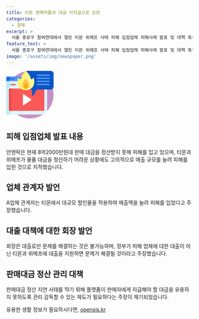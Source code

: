 ```yaml
---
title: 티몬 판매자들의 대금 미지급으로 논란
categories:
  - 경제
excerpt: >
  서울 종로구 참여연대에서 열린 티몬 위메프 사태 피해 입점업체 피해사례 발표 및 대책 촉구 기자회견에서 피해 입점업체들이 티몬·위메프로부터 정산금을 받지 못하고 있어 대책을 요구했다. 이에 피해 입점업체들은 티몬과 위메프가 판촉 행사를 벌임에도 불구하고 정산금을 받지 못했다는 의혹을 제기했으며, 이러한 사태가 소상공인에게 피해를 끼치고 있음을 강조했다. 피해 입점업체들은 플랫폼의 정산주기를 단축하고 대금을 즉시 받을 수 있는 대책을 요구하고, 소비자들도 이에 합류하여 정부에 대책을 촉구하고 있다.
feature_text: >
  서울 종로구 참여연대에서 열린 티몬 위메프 사태 피해 입점업체 피해사례 발표 및 대책 촉구 기자회견에서 피해 입점업체들이 티몬·위메프로부터 정산금을 받지 못하고 있어 대책을 요구했다. 이에 피해 입점업체들은 티몬과 위메프가 판촉 행사를 벌임에도 불구하고 정산금을 받지 못했다는 의혹을 제기했으며, 이러한 사태가 소상공인에게 피해를 끼치고 있음을 강조했다. 피해 입점업체들은 플랫폼의 정산주기를 단축하고 대금을 즉시 받을 수 있는 대책을 요구하고, 소비자들도 이에 합류하여 정부에 대책을 촉구하고 있다.
image: '/assets/img/newspaper.png'
---
```


<p><img src="/assets/img/news.png" alt="rentncar 속보" /></p>

<h2 data-ke-size="size26">피해 입점업체 발표 내용</h2>

<p data-ke-size="size16">안앤락은 현재 8억2000만원대 판매 대금을 정산받지 못해 피해를 입고 있으며, 티몬과 위메프가 물품 대금을 정산하기 어려운 상황에도 고의적으로 매출 규모를 늘려 피해를 입힌 것으로 지적했습니다.</p>

<h2 data-ke-size="size26">업체 관계자 발언</h2>

<p data-ke-size="size16">A업체 관계자는 티몬에서 대규모 할인율을 적용하여 매출액을 늘려 피해를 입었다고 주장했습니다.</p>

<h2 data-ke-size="size26">대출 대책에 대한 회장 발언</h2>

<p data-ke-size="size16">회장은 대출로만 문제를 해결하는 것은 불가능하며, 정부가 피해 업체에 대한 대출이 아닌 티몬과 위메프에 대출을 지원하면 문제가 해결될 것이라고 주장했습니다.</p>

<h2 data-ke-size="size26">판매대금 정산 관리 대책</h2>

<p data-ke-size="size16">판매대금 정산 지연 사태를 막기 위해 플랫폼이 판매자에게 지급해야 할 대금을 유용하지 못하도록 관리 감독할 수 있는 제도가 필요하다는 주장이 제기되었습니다.</p>
유용한 생활 정보가 필요하시다면, <a href="https://opensis.kr" rel="dofollow">opensis.kr</a>


